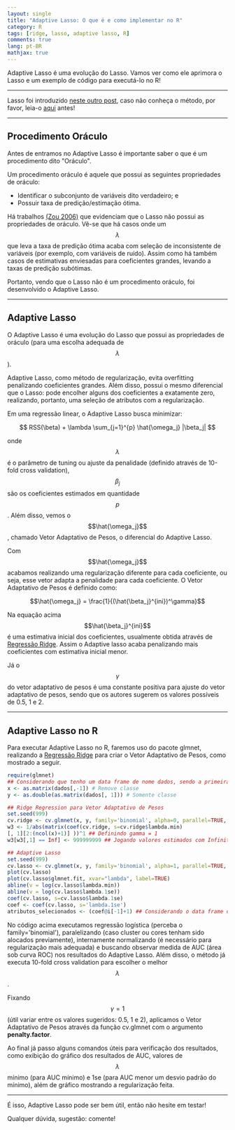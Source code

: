 ```yaml
---
layout: single
title: "Adaptive Lasso: O que é e como implementar no R"
category: R
tags: [ridge, lasso, adaptive lasso, R]
comments: true
lang: pt-BR
mathjax: true
---
```


Adaptive Lasso é uma evolução do Lasso. Vamos ver como ele aprimora o Lasso e um exemplo de código para executá-lo no R!

---

Lasso foi introduzido <a href='http://ricardoscr.github.io/como-usar-ridge-e-lasso-no-r.html'>neste outro post</a>, caso não conheça o método, por favor, leia-o <a href='http://ricardoscr.github.io/como-usar-ridge-e-lasso-no-r.html'>aqui</a> antes!

<script src="https://cdn.mathjax.org/mathjax/latest/MathJax.js?config=TeX-AMS-MML_HTMLorMML" type="text/javascript"></script>

---

## Procedimento Oráculo

Antes de entramos no Adaptive Lasso é importante saber o que é um procedimento dito "Oráculo".

Um procedimento oráculo é aquele que possui as seguintes propriedades de oráculo:

- Identificar o subconjunto de variáveis dito verdadeiro; e
- Possuir taxa de predição/estimação ótima.

Há trabalhos <a href='http://www.stat.wisc.edu/~shao/stat992/zou2006.pdf'>(Zou 2006)</a> que evidenciam que o Lasso não possui as propriedades de oráculo. Vê-se que há casos onde um $$\lambda$$ que leva a taxa de predição ótima acaba com seleção de inconsistente de variáveis (por exemplo, com variáveis de ruído). Assim como há também casos de estimativas enviesadas para coeficientes grandes, levando a taxas de predição subótimas.

Portanto, vendo que o Lasso não é um procedimento oráculo, foi desenvolvido o Adaptive Lasso.

---

## Adaptive Lasso

O Adaptive Lasso é uma evolução do Lasso que possui as propriedades de oráculo (para uma escolha adequada de $$\lambda$$).

Adaptive Lasso, como método de regularização, evita overfitting penalizando coeficientes grandes. Além disso, possui o mesmo diferencial que o Lasso: pode encolher alguns dos coeficientes a exatamente zero, realizando, portanto, uma seleção de atributos com a regularização.

Em uma regressão linear, o Adaptive Lasso busca minimizar:

$$ RSS(\beta) + \lambda \sum_{j=1}^{p} \hat{\omega_j} |\beta_j| $$

onde $$\lambda$$ é o parâmetro de tuning ou ajuste da penalidade (definido através de 10-fold cross validation), $$\beta_j$$ são os coeficientes estimados em quantidade $$p$$. Além disso, vemos o $$\hat{\omega_j}$$, chamado Vetor Adaptativo de Pesos, o diferencial do Adaptive Lasso.

Com $$\hat{\omega_j}$$ acabamos realizando uma regularização diferente para cada coeficiente, ou seja, esse vetor adapta a penalidade para cada coeficiente. O Vetor Adaptativo de Pesos é definido como:

$$\hat{\omega_j} = \frac{1}{(\hat{\beta_j}^{ini})^\gamma}$$

Na equação acima $$\hat{\beta_j}^{ini}$$ é uma estimativa inicial dos coeficientes, usualmente obtida através de <a href='http://ricardoscr.github.io/como-usar-ridge-e-lasso-no-r.html'>Regressão Ridge</a>. Assim o Adaptive lasso acaba penalizando mais coeficientes com estimativa inicial menor. 

Já o $$\gamma$$ do vetor adaptativo de pesos é uma constante positiva para ajuste do vetor adaptativo de pesos, sendo que os autores sugerem os valores possíveis de 0.5, 1 e 2.

---

## Adaptive Lasso no R

Para executar Adaptive Lasso no R, faremos uso do pacote glmnet, realizando a <a href='http://ricardoscr.github.io/como-usar-ridge-e-lasso-no-r.html'>Regressão Ridge</a> para criar o Vetor Adaptativo de Pesos, como mostrado a seguir.

```R
require(glmnet)
## Considerando que tenho um data frame de nome dados, sendo a primeira coluna a classe
x <- as.matrix(dados[,-1]) # Remove classe
y <- as.double(as.matrix(dados[, 1])) # Somente classe

## Ridge Regression para Vetor Adaptativo de Pesos
set.seed(999)
cv.ridge <- cv.glmnet(x, y, family='binomial', alpha=0, parallel=TRUE, standardize=TRUE)
w3 <- 1/abs(matrix(coef(cv.ridge, s=cv.ridge$lambda.min)
[, 1][2:(ncol(x)+1)] ))^1 ## Definindo gamma = 1
w3[w3[,1] == Inf] <- 999999999 ## Jogando valores estimados com Infinito para 999999999

## Adaptive Lasso
set.seed(999)
cv.lasso <- cv.glmnet(x, y, family='binomial', alpha=1, parallel=TRUE, standardize=TRUE, type.measure='auc', penalty.factor=w3)
plot(cv.lasso)
plot(cv.lasso$glmnet.fit, xvar="lambda", label=TRUE)
abline(v = log(cv.lasso$lambda.min))
abline(v = log(cv.lasso$lambda.1se))
coef(cv.lasso, s=cv.lasso$lambda.1se)
coef <- coef(cv.lasso, s='lambda.1se')
atributos_selecionados <- (coef@i[-1]+1) ## Considerando o data frame dados como mostrado no início
```

No código acima executamos regressão logística (perceba o family='binomial'), paralelizando (caso cluster ou cores tenham sido alocados previamente), internamente normalizando (é necessário para regularização mais adequada) e buscando observar medida de AUC (área sob curva ROC) nos resultados do Adaptive Lasso. Além disso, o método já executa 10-fold cross validation para escolher o melhor $$\lambda$$.

Fixando $$\gamma = 1$$ (útil variar entre os valores sugeridos: 0.5, 1 e 2), aplicamos o Vetor Adaptativo de Pesos através da função cv.glmnet com o argumento **penalty.factor**.

Ao final já passo alguns comandos úteis para verificação dos resultados, como exibição do gráfico dos resultados de AUC, valores de $$\lambda$$ mínimo (para AUC mínimo) e 1se (para AUC menor um desvio padrão do mínimo), além de gráfico mostrando a regularização feita.

---

É isso, Adaptive Lasso pode ser bem útil, então não hesite em testar!

Qualquer dúvida, sugestão: comente!
